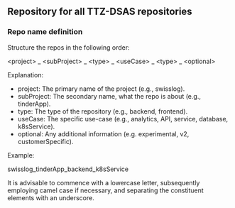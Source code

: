 ## Repository for all TTZ-DSAS repositories

### Repo name definition

Structure the repos in the following order:

&lt;project&gt; _ &lt;subProject&gt; _ &lt;type&gt; _ &lt;useCase&gt; _ &lt;type&gt; _ &lt;optional&gt;

Explanation:

- project: The primary name of the project (e.g., swisslog).
- subProject: The secondary name, what the repo is about (e.g., tinderApp).
- type: The type of the repository (e.g., backend, frontend).
- useCase: The specific use-case (e.g., analytics, API, service, database, k8sService).
- optional: Any additional information (e.g. experimental, v2, customerSpecific).

Example:

swisslog_tinderApp_backend_k8sService

It is advisable to commence with a lowercase letter, subsequently employing camel case if necessary, and separating the constituent elements with an underscore.
